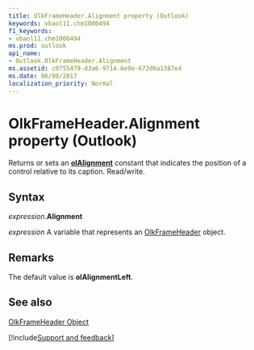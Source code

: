 ```yaml
---
title: OlkFrameHeader.Alignment property (Outlook)
keywords: vbaol11.chm1000494
f1_keywords:
- vbaol11.chm1000494
ms.prod: outlook
api_name:
- Outlook.OlkFrameHeader.Alignment
ms.assetid: c0755479-d3a6-9714-6e9e-672d0a1387e4
ms.date: 06/08/2017
localization_priority: Normal
---
```



# OlkFrameHeader.Alignment property (Outlook)

Returns or sets an  **[olAlignment](Outlook.OlAlignment.md)** constant that indicates the position of a control relative to its caption. Read/write.


## Syntax

_expression_.**Alignment**

_expression_ A variable that represents an [OlkFrameHeader](Outlook.OlkFrameHeader.md) object.


## Remarks

The default value is  **olAlignmentLeft**.


## See also


[OlkFrameHeader Object](Outlook.OlkFrameHeader.md)

[!include[Support and feedback](~/includes/feedback-boilerplate.md)]
